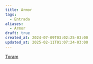 ```yaml
---
title: Armor
tags:
  - Entrada
aliases:
  - Armor
draft: true
created_at: 2024-07-09T03:02:25-03:00
updated_at: 2025-02-11T01:07:24-03:00
---
```

[Toram](../../26/entrada/Toram.md)